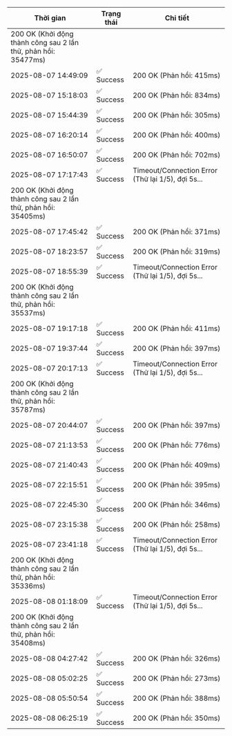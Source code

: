 | Thời gian | Trạng thái | Chi tiết |
|---|---|---|
200 OK (Khởi động thành công sau 2 lần thử, phản hồi: 35477ms) |
| 2025-08-07 14:49:09 | ✅ Success | 200 OK (Phản hồi: 415ms) |
| 2025-08-07 15:18:03 | ✅ Success | 200 OK (Phản hồi: 834ms) |
| 2025-08-07 15:44:39 | ✅ Success | 200 OK (Phản hồi: 305ms) |
| 2025-08-07 16:20:14 | ✅ Success | 200 OK (Phản hồi: 400ms) |
| 2025-08-07 16:50:07 | ✅ Success | 200 OK (Phản hồi: 702ms) |
| 2025-08-07 17:17:43 | ✅ Success | Timeout/Connection Error (Thử lại 1/5), đợi 5s...
200 OK (Khởi động thành công sau 2 lần thử, phản hồi: 35405ms) |
| 2025-08-07 17:45:42 | ✅ Success | 200 OK (Phản hồi: 371ms) |
| 2025-08-07 18:23:57 | ✅ Success | 200 OK (Phản hồi: 319ms) |
| 2025-08-07 18:55:39 | ✅ Success | Timeout/Connection Error (Thử lại 1/5), đợi 5s...
200 OK (Khởi động thành công sau 2 lần thử, phản hồi: 35537ms) |
| 2025-08-07 19:17:18 | ✅ Success | 200 OK (Phản hồi: 411ms) |
| 2025-08-07 19:37:44 | ✅ Success | 200 OK (Phản hồi: 397ms) |
| 2025-08-07 20:17:13 | ✅ Success | Timeout/Connection Error (Thử lại 1/5), đợi 5s...
200 OK (Khởi động thành công sau 2 lần thử, phản hồi: 35787ms) |
| 2025-08-07 20:44:07 | ✅ Success | 200 OK (Phản hồi: 397ms) |
| 2025-08-07 21:13:53 | ✅ Success | 200 OK (Phản hồi: 776ms) |
| 2025-08-07 21:40:43 | ✅ Success | 200 OK (Phản hồi: 409ms) |
| 2025-08-07 22:15:51 | ✅ Success | 200 OK (Phản hồi: 395ms) |
| 2025-08-07 22:45:30 | ✅ Success | 200 OK (Phản hồi: 346ms) |
| 2025-08-07 23:15:38 | ✅ Success | 200 OK (Phản hồi: 258ms) |
| 2025-08-07 23:41:18 | ✅ Success | Timeout/Connection Error (Thử lại 1/5), đợi 5s...
200 OK (Khởi động thành công sau 2 lần thử, phản hồi: 35336ms) |
| 2025-08-08 01:18:09 | ✅ Success | Timeout/Connection Error (Thử lại 1/5), đợi 5s...
200 OK (Khởi động thành công sau 2 lần thử, phản hồi: 35408ms) |
| 2025-08-08 04:27:42 | ✅ Success | 200 OK (Phản hồi: 326ms) |
| 2025-08-08 05:02:25 | ✅ Success | 200 OK (Phản hồi: 273ms) |
| 2025-08-08 05:50:54 | ✅ Success | 200 OK (Phản hồi: 388ms) |
| 2025-08-08 06:25:19 | ✅ Success | 200 OK (Phản hồi: 350ms) |
